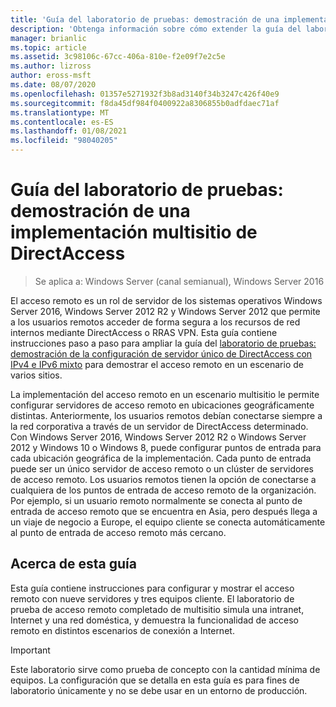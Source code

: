 ```yaml
---
title: 'Guía del laboratorio de pruebas: demostración de una implementación multisitio de DirectAccess'
description: 'Obtenga información sobre cómo extender la guía del laboratorio de pruebas: demostración de la configuración de servidor único de DirectAccess con IPv4 e IPv6 mixto para demostrar el acceso remoto en un escenario de multisitio.'
manager: brianlic
ms.topic: article
ms.assetid: 3c98106c-67cc-406a-810e-f2e09f7e2c5e
ms.author: lizross
author: eross-msft
ms.date: 08/07/2020
ms.openlocfilehash: 01357e5271932f3b8ad3140f34b3247c426f40e9
ms.sourcegitcommit: f8da45df984f0400922a8306855b0adfdaec71af
ms.translationtype: MT
ms.contentlocale: es-ES
ms.lasthandoff: 01/08/2021
ms.locfileid: "98040205"
---
```

# <a name="test-lab-guide-demonstrate-a-directaccess-multisite-deployment"></a>Guía del laboratorio de pruebas: demostración de una implementación multisitio de DirectAccess

>Se aplica a: Windows Server (canal semianual), Windows Server 2016

El acceso remoto es un rol de servidor de los sistemas operativos Windows Server 2016, Windows Server 2012 R2 y Windows Server 2012 que permite a los usuarios remotos acceder de forma segura a los recursos de red internos mediante DirectAccess o RRAS VPN. Esta guía contiene instrucciones paso a paso para ampliar la guía del [laboratorio de pruebas: demostración de la configuración de servidor único de DirectAccess con IPv4 e IPv6 mixto](https://go.microsoft.com/fwlink/p/?LinkId=237004) para demostrar el acceso remoto en un escenario de varios sitios.

La implementación del acceso remoto en un escenario multisitio le permite configurar servidores de acceso remoto en ubicaciones geográficamente distintas. Anteriormente, los usuarios remotos debían conectarse siempre a la red corporativa a través de un servidor de DirectAccess determinado. Con Windows Server 2016, Windows Server 2012 R2 o Windows Server 2012 y Windows 10 o Windows 8, puede configurar puntos de entrada para cada ubicación geográfica de la implementación. Cada punto de entrada puede ser un único servidor de acceso remoto o un clúster de servidores de acceso remoto. Los usuarios remotos tienen la opción de conectarse a cualquiera de los puntos de entrada de acceso remoto de la organización. Por ejemplo, si un usuario remoto normalmente se conecta al punto de entrada de acceso remoto que se encuentra en Asia, pero después llega a un viaje de negocio a Europe, el equipo cliente se conecta automáticamente al punto de entrada de acceso remoto más cercano.

## <a name="about-this-guide"></a>Acerca de esta guía
Esta guía contiene instrucciones para configurar y mostrar el acceso remoto con nueve servidores y tres equipos cliente. El laboratorio de prueba de acceso remoto completado de multisitio simula una intranet, Internet y una red doméstica, y demuestra la funcionalidad de acceso remoto en distintos escenarios de conexión a Internet.

> [!IMPORTANT]
> Este laboratorio sirve como prueba de concepto con la cantidad mínima de equipos. La configuración que se detalla en esta guía es para fines de laboratorio únicamente y no se debe usar en un entorno de producción.



